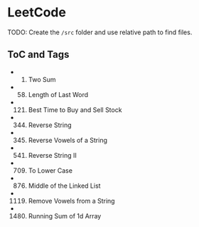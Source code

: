 # LeetCode

TODO: Create the `/src` folder and use relative path to find files.

## ToC and Tags

- 1. Two Sum
- 58. Length of Last Word
- 121. Best Time to Buy and Sell Stock
- 344. Reverse String
- 345. Reverse Vowels of a String
- 541. Reverse String II
- 709. To Lower Case
- 876. Middle of the Linked List
- 1119. Remove Vowels from a String
- 1480. Running Sum of 1d Array
